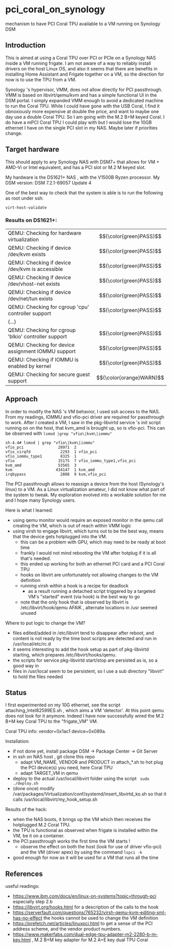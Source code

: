 # pci_coral_on_synology
mechanism to have PCI Coral TPU available to a VM running on Synology DSM 

## Introduction
This is aimed at using a Coral TPU over PCI or PCIe on a Synology NAS inside a VM running frigate.
I am not aware of a way to reliably install drivers on the host Linux OS, and also it seems that there are benefits in installing Home Assistant and Frigate together on a VM, so the direction for now is to use the TPU from a VM.

Synology 's hypervisor, VMM, does not allow directly for PCI passthrough.
VMM is based on libvirt/qemu/kvm and has a simple functional UI in the DSM portal.
I simply expanded VMM enough to avoid a dedicated machine to run the Coral TPU. While I could have gone with the USB Coral, I find it obnoxiously more expensive at double the price, and want to maybe one day use a double Coral TPU. So I am going with the M.2 B+M keyed Coral.
I do have a mPCI Coral TPU I could play with but I would lose the 10GB ethernet I have on the single PCI slot in my NAS. Maybe later if priorities change.

## Target hardware
This should apply to any Synology NAS with DSM7+ that allows for VM + AMD-Vi or Intel equivalent, and has a PCI slot or M.2 M keyed slot.

My hardware is the DS1621+ NAS , with the V1500B Ryzen processor.
My DSM version: DSM 7.2.1-69057 Update 4

One of the best way to check that the system is able is to run the following as root under ssh:

```virt-host-validate```

### Results on DS1621+:

<!--- first line below needed to start table, also use md Latex expression for green colored PASS -->
|||
|---|---|
|  QEMU: Checking for hardware virtualization                                 | $${\color{green}PASS}$$ |
|  QEMU: Checking if device /dev/kvm exists                                   | $${\color{green}PASS}$$ |
|  QEMU: Checking if device /dev/kvm is accessible                            | $${\color{green}PASS}$$ |
|  QEMU: Checking if device /dev/vhost-net exists                             | $${\color{green}PASS}$$ |
|  QEMU: Checking if device /dev/net/tun exists                               | $${\color{green}PASS}$$ |
|  QEMU: Checking for cgroup 'cpu' controller support                         | $${\color{green}PASS}$$ |
|  (...)                     |  |
|  QEMU: Checking for cgroup 'blkio' controller support                       | $${\color{green}PASS}$$ |
|  QEMU: Checking for device assignment IOMMU support                         | $${\color{green}PASS}$$ |
|  QEMU: Checking if IOMMU is enabled by kernel                               | $${\color{green}PASS}$$ |
|  QEMU: Checking for secure guest support                                    | $${\color{orange}WARN}$$ |

## Approach
In order to modify the NAS 's VM behavior, I used ssh access to the NAS.
From my readings, IOMMU  and vfio-pci driver are required for passthrough to work.
After I created a VM, I saw in the pkg-libvirtd service 's init script running on on the host, that kvm_amd is brought up, so is vfio-pci. This can be observed with ```lsmod |grep "vfio\|kvm\|iommu"```

```
sh-4.4# lsmod | grep "vfio\|kvm\|iommu"
vfio_pci               28971  2
vfio_virqfd             2293  1 vfio_pci
vfio_iommu_type1        8325  1
vfio                   15175  7 vfio_iommu_type1,vfio_pci
kvm_amd                53565  3
kvm                   434147  1 kvm_amd
irqbypass               2808  9 kvm,vfio_pci
```

The PCI passthrough allows to reassign a device from the host (Synology's linux) to a VM.
As a Linux virtualization amateur, I did not know what part of the system to tweak. My exploration evolved into a workable solution for me and I hope many Synology users.

Here is what I learned:
- using qemu monitor would require an exposed monitor in the qemu call creating the VM, which is out of reach within VMM logic
- using virsh to engage libvirt, which turns out to be the best way, means that the device gets hotplugged into the VM.
  - this can be a problem with GPU, which may need to be ready at boot time
  - frankly I would not mind rebooting the VM after hotplug if it is all that's needed.
  - this ended up working for both an ethernet PCI card and a PCI Coral TPU
  - hooks on libvirt are unfortunately not allowing changes to the VM definition
  - running virsh within a hook is a recipe for deadlock
    - as a result running a detached script triggered by a targeted VM's "started" event (via hook) is the best way to go
  - note that the only hook that is observed by libvirt is /etc/libvirt/hook/qemu AFAIK , alternate locations in /usr seemed unused 

Where to put logic to change the VM?
  - files edited/added in /etc/libvirt tend to disappear after reboot, and content is not ready by the time boot scripts are detected and run in /usr/local/etc/rc.d
  - it seems interesting to add the hook setup as part of pkg-libvirtd starting, which prepares /etc/libvirt/hooks/qemu. 
  - the scripts for service pkg-libvirtd start/stop are persisted as is, so a good way in
  - files in /usr/local seem to be persistent, so I use a sub directory "libvirt" to hold the files needed


## Status

I first experimented on my 10G ethernet, see the script attaching_Intel82599ES.sh , which aims a VM 'detector'. At this point qemu does not look for it anymore.
Indeed I have now successfully wired the M.2 B+M key Coral TPU to the "frigate_VM" VM.

Coral TPU info: vendor=0x1ac1 device=0x089a.

Installation:
- if not done yet, install package DSM -> Package Center -> Git Server
- in ssh on NAS host , git clone this repo
  - adapt VM_NAME, VENDOR and PRODUCT in attach_\*.sh to hot plug the PCI device(s) you need, here Coral TPU
  - adapt TARGET_VM in qemu
- deploy to the actual /usr/local/libvirt folder using the script
  ``` sudo ./deploy.sh```
- (done once) modify  /var/packages/Virtualization/conf/systemd/insert_libvirtd_ko.sh so that it calls /usr/local/libvirt/my_hook_setup.sh

Results of the hack:
- when the NAS boots, it brings up the VM which then receives the hotplugged M.2 Coral TPU.
- the TPU is functional as observed when frigate is installed within the VM, be it on a container.
- the PCI passthrough works the first time the VM starts !
  - observe the effect on both the host (look for use of driver vfio-pci) and the VM (driver apex) by using the command ```lspci -k```
- good enough for now as it will be used for a VM that runs all the time

## References 
useful readings:
- https://www.ibm.com/docs/en/linux-on-systems?topic=through-pci especially step 2.b
- https://libvirt.org/hooks.html for a description of the calls to the hook
- https://serverfault.com/questions/765232/virsh-qemu-kvm-editing-xml-has-no-effect the hooks cannot be used to change the VM definition
- https://prefetch.net/articles/linuxpci.html to get a sense of the PCI address scheme, and the vendor product numbers.
- https://www.makerfabs.com/dual-edge-tpu-adapter-m2-2280-b-m-key.html , M.2 B+M key adapter for M.2 A+E key dual TPU Coral 
